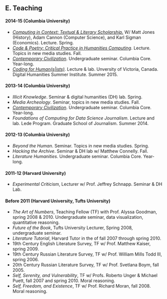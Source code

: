
## E. Teaching

#### 2014-15 (Columbia University)

- [*Computing in Context: Textual & Literary
  Scholarship.*](https://github.com/denten-courses/computing-context) W/ Matt
Jones (History), Adam Cannon (Computer Science), and Karl Sigman (Economics).
Lecture. Spring.
- [*Code & Poetry: Critical Practice in Humanities
  Computing*](https://github.com/denten-courses/code-poetry/blob/master/2014-fall/course-sched.md).
Lecture. Topics in new media studies. Fall.
- [*Contemporary
  Civilization*](https://github.com/denten-courses/con-civ/blob/master/2014-fall/2014-fall-sched.md).
Undergraduate seminar. Columbia Core. Year-long.
- [*Coding for
  Human(s|ists)*](https://github.com/denten-workshops/dhsi-coding-fundamentals).
Lecture & lab. Unversity of Victoria, Canada.  Digital Humanities Summer
Institute. Summer 2015.

#### 2013-14 (Columbia University)

- *Illicit Knowledge*. Seminar & digital humanities (DH) lab. Spring.
- *Media Archeology*. Seminar, topics in new media studies. Fall.
- [*Contemporary
  Civilization*](https://github.com/denten-courses/con-civ/blob/master/2014-fall/2014-fall-sched.md).
Undergraduate seminar. Columbia Core. Year-long.
- *Foundations of Computing for Data Science Journalism*. Lecture and lab. Lede
  Program. Graduate School of Journalism. Summer 2014.

#### 2012-13 (Columbia University)

- *Beyond the Human*. Seminar. Topics in new media studies. Spring.
- *Hacking the Archive*. Seminar & DH lab w/ Matthew Connelly. Fall.
- *Literature Humanities*. Undergraduate seminar. Columbia Core. Year-long.

#### 2011-12 (Harvard University)

- *Experimental Criticism*, Lecturer w/ Prof. Jeffrey Schnapp. Seminar & DH
  Lab.

#### Before 2011 (Harvard University, Tufts University)

- *The Art of Numbers*, Teaching Fellow (TF) with Prof. Alyssa Goodman, spring
  2008 & 2010. Undergraduate seminar, data visualization, quantitative
reasoning.
- *Future of the Book*, Tufts University Lecturer, Spring 2008, undergraduate
  seminar.
- *Literature Tutorial*, Harvard Tutor in the of fall 2007 through spring 2010.  
- 19th Century English Literature Survey, TF w/ Prof. Matthew Kaiser, spring
  2009.
- 19th Century Russian Literature Survey, TF w/ Prof. William Mills Todd III,
  spring 2006.
- 20th Century Russian Literature Survey, TF w/ Prof. Svetlana Boym, fall 2005.  
- *Self, Serenity, and Vulnerability*, TF w/ Profs. Roberto Unger & Michael
  Puett, fall 2007 and spring 2010. Moral reasoning.
- *Self, Freedom, and Existence*, TF w/ Prof. Richard Moran, fall 2008. Moral
  reasoning.
